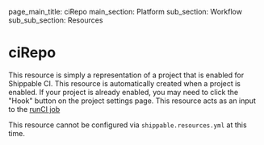 page_main_title: ciRepo
main_section: Platform
sub_section: Workflow
sub_sub_section: Resources

# ciRepo
This resource is simply a representation of a project that is enabled for Shippable CI.  This resource is automatically created when a project is enabled.  If your project is already enabled, you may need to click the "Hook" button on the project settings page.  This resource acts as an input to the [runCI job](/platform/workflow/job/runci/)

This resource cannot be configured via `shippable.resources.yml` at this time.  
